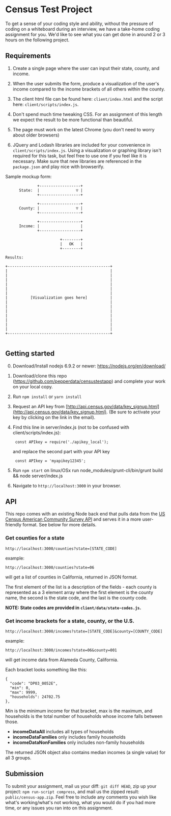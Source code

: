 # Census Test Project

To get a sense of your coding style and ability, without the pressure of coding on a whiteboard during an interview, we have a take-home coding assignment for you. We'd like to see what you can get done in around 2 or 3 hours on the following project.

## Requirements
  1) Create a single page where the user can input their state, county, and income.
  
  2) When the user submits the form, produce a visualization of the user's income compared to the income brackets of all others within the county.
  
  3) The client html file can be found here: `client/index.html` and the script here: `client/scripts/index.js`.
  
  4) Don't spend much time tweaking CSS. For an assignment of this length we expect the result to be more functional than beautiful.
  
  5) The page must work on the latest Chrome (you don't need to worry about older browsers)
  
  6) JQuery and Lodash libraries are included for your convenience in `client/scripts/index.js`. Using a visualization or graphing library isn't required for this task, but feel free to use one if you feel like it is necessary. Make sure that new libraries are referenced in the `package.json` and play nice with browserify.


Sample mockup form:

```
              +------------------+
      State:  |                ▽ |
              +------------------+

              +------------------+
      County: |                ▽ |
              +------------------+

              +------------------+
      Income: |                  |
              +------------------+

                        +--------+
                        |   OK   |
                        +--------+

Results:

+---------------------------------------------+
|                                             |
|                                             |
|                                             |
|                                             |
|                                             |
|                                             |
|          [Visualization goes here]          |
|                                             |
|                                             |
|                                             |
|                                             |
|                                             |
|                                             |
|                                             |
+---------------------------------------------+


```


## Getting started
0. Download/Install nodejs 6.9.2 or newer: https://nodejs.org/en/download/
1. Download/clone this repo (https://github.com/pepperdata/censustestapp) and complete your work on your local copy.
2. Run `npm install` or `yarn install`
3. Request an API key from [http://api.census.gov/data/key_signup.html](http://api.census.gov/data/key_signup.html). (Be sure to activate your key by clicking on the link in the email).
4. Find this line in server/index.js (not to be confused with client/scripts/index.js):

        const APIkey = require('./apikey_local');

      and replace the second part with your API key

        const APIkey = 'myapikey12345';

5. Run `npm start` on linux/OSx run node_modules/grunt-cli/bin/grunt build && node server/index.js

6. Navigate to `http://localhost:3000` in your browser.


## API

This repo comes with an existing Node back end that pulls data from the [US Census American Community Survey API](http://api.census.gov/data/2014/acs1/profile.html) and serves it in a more user-friendly format.  See below for more details.

### Get counties for a state
```
http://localhost:3000/counties?state=[STATE_CODE]
```
example:
```
http://localhost:3000/counties?state=06
```
will get a list of counties in California, returned in JSON format.

The first element of the list is a description of the fields - each county is represented as a 3 element array where the first element is the county name, the second is the state code, and the last is the county code.

**NOTE: State codes are provided in `client/data/state-codes.js`.**


### Get income brackets for a state, county, or the U.S.
```
http://localhost:3000/incomes?state=[STATE_CODE]&county=[COUNTY_CODE]
```
example:
```
http://localhost:3000/incomes?state=06&county=001
```
will get income data from Alameda County, California.

Each bracket looks something like this:
```
{
  "code": "DP03_0052E",
  "min": 0,
  "max": 9999,
  "households": 24702.75
},
```

Min is the minimum income for that bracket, max is the maximum, and households is the total number of households whose income falls between those.

- **incomeDataAll** includes all types of households
- **incomeDataFamilies** only includes family households
- **incomeDataNonFamilies** only includes non-family households

The returned JSON object also contains median incomes (a single value) for all 3 groups.

## Submission

To submit your assignment, mail us your diff: `git diff HEAD`, zip up your project: `npm run-script compress`, and mail us the zipped result: `public/census-app.zip`. Feel free to include any comments you wish like what's working/what's not working, what you would do if you had more time, or any issues you ran into on this assignment.
